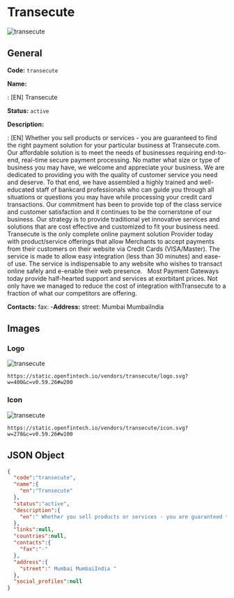 
# Transecute 
![transecute](https://static.openfintech.io/vendors/transecute/logo.svg?w=400&c=v0.59.26#w200)  

## General 
 
**Code:** `transecute` 
 
**Name:** 
 
:	[EN] Transecute 
 
**Status:** `active` 
 
**Description:** 
 
: [EN]  Whether you sell products or services - you are guaranteed to find the right payment solution for your particular business at Transecute.com. Our affordable solution is to meet the needs of businesses requiring end-to-end, real-time secure payment processing. No matter what size or type of business you may have, we welcome and appreciate your business. We are dedicated to providing you with the quality of customer service you need and deserve. To that end, we have assembled a highly trained and well-educated staff of bankcard professionals who can guide you through all situations or questions you may have while processing your credit card transactions. Our commitment has been to provide top of the class service and customer satisfaction and it continues to be the cornerstone of our business. Our strategy is to provide traditional yet innovative services and solutions that are cost effective and customized to fit your business need.   Transecute is the only complete online payment solution Provider today with product/service offerings that allow Merchants to accept payments from their customers on their website via Credit Cards (VISA/Master). The service is made to allow easy integration (less than 30 minutes) and ease-of use. The service is indispensable to any website who wishes to transact online safely and e-enable their web presence.   Most Payment Gateways today provide half-hearted support and services at exorbitant prices. Not only have we managed to reduce the cost of integration withTransecute to a fraction of what our competitors are offering.  
 
**Contacts:** 
fax: -**Address:** 
street:  Mumbai MumbaiIndia  

## Images 

### Logo 
 
![transecute](https://static.openfintech.io/vendors/transecute/logo.svg?w=400&c=v0.59.26#w200)  

```
https://static.openfintech.io/vendors/transecute/logo.svg?w=400&c=v0.59.26#w200
```  

### Icon 
 
![transecute](https://static.openfintech.io/vendors/transecute/icon.svg?w=278&c=v0.59.26#w100)  

```
https://static.openfintech.io/vendors/transecute/icon.svg?w=278&c=v0.59.26#w100
```  

## JSON Object 

```json
{
  "code":"transecute",
  "name":{
    "en":"Transecute"
  },
  "status":"active",
  "description":{
    "en":" Whether you sell products or services - you are guaranteed to find the right payment solution for your particular business at Transecute.com. Our affordable solution is to meet the needs of businesses requiring end-to-end, real-time secure payment processing. No matter what size or type of business you may have, we welcome and appreciate your business. We are dedicated to providing you with the quality of customer service you need and deserve. To that end, we have assembled a highly trained and well-educated staff of bankcard professionals who can guide you through all situations or questions you may have while processing your credit card transactions. Our commitment has been to provide top of the class service and customer satisfaction and it continues to be the cornerstone of our business. Our strategy is to provide traditional yet innovative services and solutions that are cost effective and customized to fit your business need. \u00a0 Transecute is the only complete online payment solution Provider today with product\/service offerings that allow Merchants to accept payments from their customers on their website via Credit Cards (VISA\/Master). The service is made to allow easy integration (less than 30 minutes) and ease-of use. The service is indispensable to any website who wishes to transact online safely and e-enable their web presence. \u00a0 Most Payment Gateways today provide half-hearted support and services at exorbitant prices. Not only have we managed to reduce the cost of integration withTransecute to a fraction of what our competitors are offering. "
  },
  "links":null,
  "countries":null,
  "contacts":{
    "fax":"-"
  },
  "address":{
    "street":" Mumbai MumbaiIndia "
  },
  "social_profiles":null
}
```  
